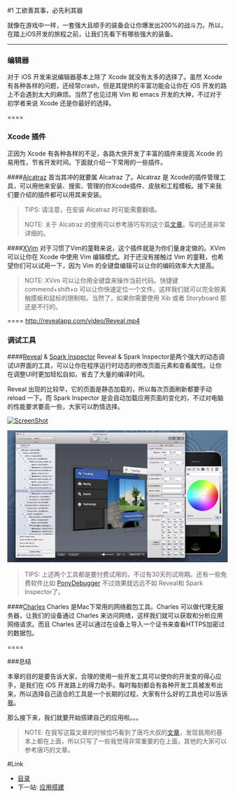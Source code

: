 #1 工欲善其事，必先利其器

就像在游戏中一样，一套强大且顺手的装备会让你爆发出200%的战斗力。所以，在踏上iOS开发的旅程之前，让我们先看下有哪些强大的装备。

------

### 编辑器
 对于 iOS 开发来说编辑器基本上除了 Xcode 就没有太多的选择了。虽然 Xcode 有各种各样的问题，还经常crash，但是其提供的丰富功能会让你在 iOS 开发的路上不会遇到太大的麻烦。当然了也见过用 Vim 和 emacs 
开发的大神，不过对于初学者来说 Xcode 还是你最好的选择。

====
 
### Xcode 插件
正因为 Xcode 有各种各样的不足，各路大侠开发了丰富的插件来提高 Xcode 的易用性，节省开发时间。下面就介绍一下常用的一些插件。

####[Alcatraz](http://alcatraz.io/)
首当其冲的就要属 Alcatraz 了。Alcatraz 是 Xcode的插件管理工具，可以用他来安装、搜索、管理的你Xcode插件、皮肤和工程模板。接下来我们要介绍的插件都可以用其来安装。

>
> TIPS: 请注意，在安装 Alcatraz 时可能需要翻墙。
>
> NOTE: 关于 Alcatraz 的使用可以参考唐巧写的这个篇[文章](http://blog.devtang.com/blog/2014/03/05/use-alcatraz-to-manage-xcode-plugins/)。写的还是非常详细的。
>

####[XVim](https://github.com/JugglerShu/XVim)
对于习惯了Vim的童鞋来说，这个插件就是为你们量身定做的。XVim 可以让你在 Xcode 中使用 Vim 编辑模式。对于还没有接触过 Vim 的童鞋，也希望你们可以试用一下，因为 Vim 的全键盘编辑可以让你的编码效率大大提高。

>
> NOTE: XVim 可以让你用全键盘来操作当前代码。快捷键 commend+shift+o 可以让你快速定位一个文件。这样我们就可以完全脱离触摸板和鼠标的限制啦。当然了，如果你需要使用 Xib 或者 Storyboard 那还是不行的。
>

====
http://revealapp.com/video/Reveal.mp4
### 调试工具

####[Reveal](http://revealapp.com/) & [Spark Inspector](http://sparkinspector.com/)
Reveal & Spark Inspector是两个强大的动态调试UI界面的工具，可以让你在程序运行时动态的修改页面元素和查看属性。让你在调整UI时更加轻松自如，省去了大量的编译时间。

Reveal 出现的比较早，它的页面是静态加载的，所以每次页面刷新都要手动 reload 一下。而 Spark Inspector 是会自动加载应用页面的变化的，不过对电脑的性能要求要高一些，大家可以酌情选择。

[![ScreenShot](http://revealapp.com/video/Reveal.jpg)](http://revealapp.com/video/Reveal.mp4)
				
[![ScreenShot](images/Spark-Inspector-snapshot.png)](http://static.sparkinspector.com/videos/views.mov)

>
> TIPS: 上述两个工具都是要付费试用的，不过有30天的试用期。还有一些免费软件比如 [PonyDebugger](https://github.com/square/PonyDebugger) 不过效果就远远不如 Reveal和 Spark Inspector了。
>


####[Charles](http://www.charlesproxy.com)
Charles 是Mac下常用的网络截包工具。Charles 可以做代理无服务器，让我们的设备通过 Charles 来访问网络，这样我们就可以获取和分析应用网络请求。而且 Charles 还可以通过在设备上导入一个证书来查看HTTPS加密过的数据包。

====

###总结


本章的目的是要告诉大家，合理的使用一些开发工具可以使你的开发变的得心应手，是我们在 iOS 开发路上的得力助手。每时每刻都会有各种开发工具被发布出来，所以选择自己适合的工具是一个长期的过程，大家有什么好的工具也可以告诉[我](Mailto:liuyanhp@gmail.com)。

那么接下来，我们就要开始搭建自己的应用啦。。。

>
> NOTE: 在我写这篇文章的时候恰巧看到了唐巧大叔的[文章](http://blog.devtang.com/blog/2014/06/29/ios-dev-tools/)，发现我用的基本上都在上面，所以只写了一些我觉得非常重要的在上面，其他的大家可以参考唐巧的文章。
>

#Link
- [目录](preface.md)
- 下一站: [应用搭建](02.md)